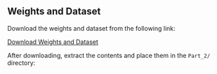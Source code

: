 ## Weights and Dataset

Download the weights and dataset from the following link:

[Download Weights and Dataset](https://iiithydresearch-my.sharepoint.com/:u:/g/personal/pavan_karke_research_iiit_ac_in/EZY-2OOeam5Bgc9PRO6cNXsB7zafjy01x3o6fiufNHWuTQ?e=efb18junizip)

After downloading, extract the contents and place them in the `Part_2/` directory:

